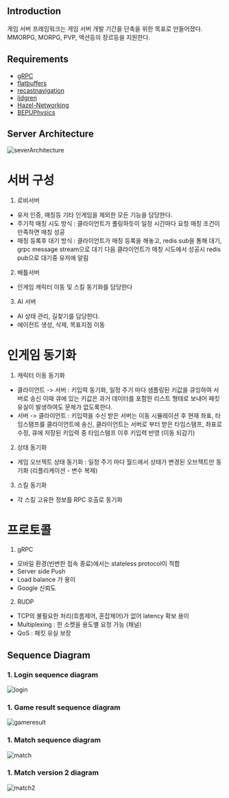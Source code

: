 ## Introduction

게임 서버 프레임워크는 게임 서버 개발 기간을 단축을 위한 목표로 만들어졌다. MMORPG, MORPG, PVP, 액션등의 장르등을 지원한다.

## Requirements

* [gRPC](https://github.com/grpc/grpc)
* [flatbuffers](https://github.com/google/flatbuffers)
* [recastnavigation](https://github.com/recastnavigation/recastnavigation)
* [lidgren](https://github.com/lidgren/lidgren-network-gen3)
* [Hazel-Networking](https://github.com/DarkRiftNetworking/Hazel-Networking)
* [BEPUPhysics](https://github.com/bepu/bepuphysics1)

## Server Architecture
![severArchitecture](https://user-images.githubusercontent.com/17477292/115057890-8e971280-9f1f-11eb-8043-6dbc64521900.png)
# 서버 구성
1) 로비서버
* 유저 인증, 매칭등 기타 인게임을 제외한 모든 기능을 담당한다.
* 주기적 매칭 시도 방식 :
 클라이언트가 풀링하듯이 일정 시간마다 요청 매칭 조건이 만족하면 매칭 성공
* 매칭 등록후 대기 방식 : 
 클라이언트가 매칭 등록을 해놓고, redis sub을 통해 대기, grpc message stream으로 대기
 다음 클라이언트가 매칭 시도에서 성공시 redis pub으로 대기중 유저에 알림

2) 배틀서버
* 인게임 캐릭터 이동 및 스킬 동기화를 담당한다

3) AI 서버
* AI 상태 관리, 길찾기를 담당한다.
* 에이전트 생성, 삭제, 목표지점 이동

# 인게임 동기화
1) 캐릭터 이동 동기화
* 클라이언트 -> 서버 : 키입력 동기화, 일정 주기 마다 샘플링된 키값을 큐잉하여 서버로 송신 이때 큐에 있는 키값은 과거 데이터를 포함한 리스트 형태로 보내어 패킷 유실이 발생하여도 문제가 없도록한다.
* 서버 -> 클라이언트 : 키입력을 수신 받은 서버는 이동 시뮬레이션 후 현재 좌표, 타임스탬프를 클라이언트에 송신, 클라이언트는 서버로 부터 받은 타임스탬프, 좌표로 수정, 큐에 저장된 키입력 중 타임스탬프 이후 키입력 반영 (이동  되감기)
2) 상태 동기화
* 게임 오브젝트 상태 동기화 : 일정 주기 마다 월드에서 상태가 변경된 오브젝트만 동기화 (리플리케이션 - 변수 복제)
3) 스킬 동기화
* 각 스킬 고유한 정보를 RPC 호출로 동기화 

# 프로토콜
1) gRPC
* 모바일 환경(빈번한 접속 종료)에서는 stateless protocol이 적합
* Server side Push
* Load balance 가 용이
* Google 신뢰도

2) RUDP
* TCP의 불필요한 처리(흐름제어, 혼잡제어)가 없어 latency 확보 용이
* Multiplexing : 한 소켓을 용도별 요청 가능 (채널)
* QoS : 패킷 유실 보장


## Sequence Diagram
### 1. Login sequence diagram
![login](https://user-images.githubusercontent.com/17477292/115049395-a4073f00-9f15-11eb-9a40-04d1922dec97.png)

### 1. Game result sequence diagram
![gameresult](https://user-images.githubusercontent.com/17477292/115050008-4a534480-9f16-11eb-83b3-864546550313.png)

### 1. Match sequence diagram
![match](https://user-images.githubusercontent.com/17477292/115050031-50492580-9f16-11eb-80f7-c55eae32d863.png)

### 1. Match version 2 diagram
![match2](https://user-images.githubusercontent.com/17477292/115050025-4e7f6200-9f16-11eb-958f-7e459fa23cc7.png)

